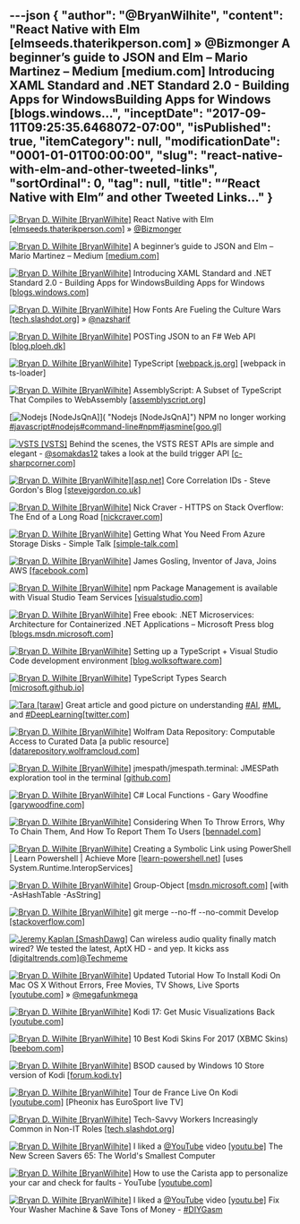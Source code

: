 ---json
{
  "author": "@BryanWilhite",
  "content": "React Native with Elm [elmseeds.thaterikperson.com] » @Bizmonger A beginner’s guide to JSON and Elm – Mario Martinez – Medium [medium.com] Introducing XAML Standard and .NET Standard 2.0 - Building Apps for WindowsBuilding Apps for Windows [blogs.windows...",
  "inceptDate": "2017-09-11T09:25:35.6468072-07:00",
  "isPublished": true,
  "itemCategory": null,
  "modificationDate": "0001-01-01T00:00:00",
  "slug": "react-native-with-elm-and-other-tweeted-links",
  "sortOrdinal": 0,
  "tag": null,
  "title": "“React Native with Elm” and other Tweeted Links…"
}
---

[<img alt="Bryan D. Wilhite [BryanWilhite]" src="https://songhay.blob.core.windows.net/shared-social-twitter/BryanWilhite.jpeg">](http://t.co/UNdqV0Z1zz "Bryan D. Wilhite [BryanWilhite]") React Native with Elm [[elmseeds.thaterikperson.com]](https://elmseeds.thaterikperson.com/react-native-elm) » [@Bizmonger](http://twitter.com/Bizmonger)

[<img alt="Bryan D. Wilhite [BryanWilhite]" src="https://songhay.blob.core.windows.net/shared-social-twitter/BryanWilhite.jpeg">](http://t.co/UNdqV0Z1zz "Bryan D. Wilhite [BryanWilhite]") A beginner’s guide to JSON and Elm – Mario Martinez – Medium [[medium.com]](https://medium.com/@zenitram.oiram/a-beginners-guide-to-json-and-elm-c4a0c7e20002)

[<img alt="Bryan D. Wilhite [BryanWilhite]" src="https://songhay.blob.core.windows.net/shared-social-twitter/BryanWilhite.jpeg">](http://t.co/UNdqV0Z1zz "Bryan D. Wilhite [BryanWilhite]") Introducing XAML Standard and .NET Standard 2.0 - Building Apps for WindowsBuilding Apps for Windows [[blogs.windows.com]](https://blogs.windows.com/buildingapps/2017/05/19/introducing-xaml-standard-net-standard-2-0/)

[<img alt="Bryan D. Wilhite [BryanWilhite]" src="https://songhay.blob.core.windows.net/shared-social-twitter/BryanWilhite.jpeg">](http://t.co/UNdqV0Z1zz "Bryan D. Wilhite [BryanWilhite]") How Fonts Are Fueling the Culture Wars [[tech.slashdot.org]](https://tech.slashdot.org/story/17/05/22/1922215/how-fonts-are-fueling-the-culture-wars?utm_source=feedly1.0mainlinkanon&utm_medium=feed) » [@nazsharif](http://twitter.com/nazsharif)

[<img alt="Bryan D. Wilhite [BryanWilhite]" src="https://songhay.blob.core.windows.net/shared-social-twitter/BryanWilhite.jpeg">](http://t.co/UNdqV0Z1zz "Bryan D. Wilhite [BryanWilhite]") POSTing JSON to an F# Web API [[blog.ploeh.dk]](http://blog.ploeh.dk/2015/03/19/posting-json-to-an-f-web-api/)

[<img alt="Bryan D. Wilhite [BryanWilhite]" src="https://songhay.blob.core.windows.net/shared-social-twitter/BryanWilhite.jpeg">](http://t.co/UNdqV0Z1zz "Bryan D. Wilhite [BryanWilhite]") TypeScript [[webpack.js.org]](https://webpack.js.org/guides/typescript/) [webpack in ts-loader] 

[<img alt="Bryan D. Wilhite [BryanWilhite]" src="https://songhay.blob.core.windows.net/shared-social-twitter/BryanWilhite.jpeg">](http://t.co/UNdqV0Z1zz "Bryan D. Wilhite [BryanWilhite]") AssemblyScript: A Subset of TypeScript That Compiles to WebAssembly [[assemblyscript.org]](http://assemblyscript.org/)

[<img alt="Nodejs [NodeJsQnA]" src="https://songhay.blob.core.windows.net/shared-social-twitter/NodeJsQnA.jpg">]( "Nodejs [NodeJsQnA]") NPM no longer working [#javascript](http://twitter.com/search?q=%23javascript)[#nodejs](http://twitter.com/search?q=%23nodejs)[#command-line](http://twitter.com/search?q=%23command-line)[#npm](http://twitter.com/search?q=%23npm)[#jasmine](http://twitter.com/search?q=%23jasmine)[[goo.gl]](https://goo.gl/rsJLvn)

[<img alt="VSTS [VSTS]" src="https://songhay.blob.core.windows.net/shared-social-twitter/VSTS.jpg">](https://t.co/UhzifGEEao "VSTS [VSTS]") Behind the scenes, the VSTS REST APIs are simple and elegant - [@somakdas12](http://twitter.com/somakdas12) takes a look at the build trigger API [[c-sharpcorner.com]](http://www.c-sharpcorner.com/article/visual-studio-team-service-trigger-a-build-using-any-http-client/)

[<img alt="Bryan D. Wilhite [BryanWilhite]" src="https://songhay.blob.core.windows.net/shared-social-twitter/BryanWilhite.jpeg">](http://t.co/UNdqV0Z1zz "Bryan D. Wilhite [BryanWilhite]")[[asp.net]](http://ASP.NET) Core Correlation IDs - Steve Gordon's Blog [[stevejgordon.co.uk]](https://www.stevejgordon.co.uk/asp-net-core-correlation-ids)

[<img alt="Bryan D. Wilhite [BryanWilhite]" src="https://songhay.blob.core.windows.net/shared-social-twitter/BryanWilhite.jpeg">](http://t.co/UNdqV0Z1zz "Bryan D. Wilhite [BryanWilhite]") Nick Craver - HTTPS on Stack Overflow: The End of a Long Road [[nickcraver.com]](https://nickcraver.com/blog/2017/05/22/https-on-stack-overflow/)

[<img alt="Bryan D. Wilhite [BryanWilhite]" src="https://songhay.blob.core.windows.net/shared-social-twitter/BryanWilhite.jpeg">](http://t.co/UNdqV0Z1zz "Bryan D. Wilhite [BryanWilhite]") Getting What You Need From Azure Storage Disks - Simple Talk [[simple-talk.com]](https://www.simple-talk.com/cloud/cloud-data/getting-need-azure-storage-disks/)

[<img alt="Bryan D. Wilhite [BryanWilhite]" src="https://songhay.blob.core.windows.net/shared-social-twitter/BryanWilhite.jpeg">](http://t.co/UNdqV0Z1zz "Bryan D. Wilhite [BryanWilhite]") James Gosling, Inventor of Java, Joins AWS [[facebook.com]](https://www.facebook.com/james.gosling.96/posts/10155133288856328)

[<img alt="Bryan D. Wilhite [BryanWilhite]" src="https://songhay.blob.core.windows.net/shared-social-twitter/BryanWilhite.jpeg">](http://t.co/UNdqV0Z1zz "Bryan D. Wilhite [BryanWilhite]") npm Package Management is available with Visual Studio Team Services [[visualstudio.com]](https://www.visualstudio.com/en-us/docs/package/npm/npmrc)

[<img alt="Bryan D. Wilhite [BryanWilhite]" src="https://songhay.blob.core.windows.net/shared-social-twitter/BryanWilhite.jpeg">](http://t.co/UNdqV0Z1zz "Bryan D. Wilhite [BryanWilhite]") Free ebook: .NET Microservices: Architecture for Containerized .NET Applications – Microsoft Press blog [[blogs.msdn.microsoft.com]](https://blogs.msdn.microsoft.com/microsoft_press/2017/05/19/free-ebook-net-microservices-architecture-for-containerized-net-applications/)

[<img alt="Bryan D. Wilhite [BryanWilhite]" src="https://songhay.blob.core.windows.net/shared-social-twitter/BryanWilhite.jpeg">](http://t.co/UNdqV0Z1zz "Bryan D. Wilhite [BryanWilhite]") Setting up a TypeScript + Visual Studio Code development environment [[blog.wolksoftware.com]](http://blog.wolksoftware.com/setting-up-your-typescript-vs-code-development-environment)

[<img alt="Bryan D. Wilhite [BryanWilhite]" src="https://songhay.blob.core.windows.net/shared-social-twitter/BryanWilhite.jpeg">](http://t.co/UNdqV0Z1zz "Bryan D. Wilhite [BryanWilhite]") TypeScript Types Search [[microsoft.github.io]](https://microsoft.github.io/TypeSearch/)

[<img alt="Tara [taraw]" src="https://songhay.blob.core.windows.net/shared-social-twitter/taraw.jpeg">](http://t.co/4HS7ZMeZq4 "Tara [taraw]") Great article and good picture on understanding [#AI](http://twitter.com/search?q=%23AI), [#ML](http://twitter.com/search?q=%23ML), and [#DeepLearning](http://twitter.com/search?q=%23DeepLearning)[[twitter.com]](https://twitter.com/evankirstel/status/882380011096780801)

[<img alt="Bryan D. Wilhite [BryanWilhite]" src="https://songhay.blob.core.windows.net/shared-social-twitter/BryanWilhite.jpeg">](http://t.co/UNdqV0Z1zz "Bryan D. Wilhite [BryanWilhite]") Wolfram Data Repository: Computable Access to Curated Data [a public resource] [[datarepository.wolframcloud.com]](https://datarepository.wolframcloud.com/)

[<img alt="Bryan D. Wilhite [BryanWilhite]" src="https://songhay.blob.core.windows.net/shared-social-twitter/BryanWilhite.jpeg">](http://t.co/UNdqV0Z1zz "Bryan D. Wilhite [BryanWilhite]") jmespath/jmespath.terminal: JMESPath exploration tool in the terminal [[github.com]](https://github.com/jmespath/jmespath.terminal)

[<img alt="Bryan D. Wilhite [BryanWilhite]" src="https://songhay.blob.core.windows.net/shared-social-twitter/BryanWilhite.jpeg">](http://t.co/UNdqV0Z1zz "Bryan D. Wilhite [BryanWilhite]") C# Local Functions - Gary Woodfine [[garywoodfine.com]](https://garywoodfine.com/c-local-functions/)

[<img alt="Bryan D. Wilhite [BryanWilhite]" src="https://songhay.blob.core.windows.net/shared-social-twitter/BryanWilhite.jpeg">](http://t.co/UNdqV0Z1zz "Bryan D. Wilhite [BryanWilhite]") Considering When To Throw Errors, Why To Chain Them, And How To Report Them To Users [[bennadel.com]](https://www.bennadel.com/blog/3273-considering-when-to-throw-errors-why-to-chain-them-and-how-to-report-them-to-users.htm)

[<img alt="Bryan D. Wilhite [BryanWilhite]" src="https://songhay.blob.core.windows.net/shared-social-twitter/BryanWilhite.jpeg">](http://t.co/UNdqV0Z1zz "Bryan D. Wilhite [BryanWilhite]") Creating a Symbolic Link using PowerShell | Learn Powershell | Achieve More [[learn-powershell.net]](https://learn-powershell.net/2013/07/16/creating-a-symbolic-link-using-powershell/) [uses System.Runtime.InteropServices] 

[<img alt="Bryan D. Wilhite [BryanWilhite]" src="https://songhay.blob.core.windows.net/shared-social-twitter/BryanWilhite.jpeg">](http://t.co/UNdqV0Z1zz "Bryan D. Wilhite [BryanWilhite]") Group-Object [[msdn.microsoft.com]](https://msdn.microsoft.com/en-us/powershell/reference/5.1/microsoft.powershell.utility/group-object) [with -AsHashTable -AsString] 

[<img alt="Bryan D. Wilhite [BryanWilhite]" src="https://songhay.blob.core.windows.net/shared-social-twitter/BryanWilhite.jpeg">](http://t.co/UNdqV0Z1zz "Bryan D. Wilhite [BryanWilhite]") git merge --no-ff --no-commit Develop [[stackoverflow.com]](https://stackoverflow.com/a/29048781/22944)

[<img alt="Jeremy Kaplan [SmashDawg]" src="https://songhay.blob.core.windows.net/shared-social-twitter/SmashDawg.jpg">](https://t.co/wxxwes6lsF "Jeremy Kaplan [SmashDawg]") Can wireless audio quality finally match wired? We tested the latest, AptX HD - and yep. It kicks ass [[digitaltrends.com]](https://www.digitaltrends.com/mobile/aptx-hd-vs-chord-mojo/)[@Techmeme](http://twitter.com/Techmeme)

[<img alt="Bryan D. Wilhite [BryanWilhite]" src="https://songhay.blob.core.windows.net/shared-social-twitter/BryanWilhite.jpeg">](http://t.co/UNdqV0Z1zz "Bryan D. Wilhite [BryanWilhite]") Updated Tutorial How To Install Kodi On Mac OS X Without Errors, Free Movies, TV Shows, Live Sports [[youtube.com]](https://www.youtube.com/watch?v=be8ArAIzBH8) » [@megafunkmega](http://twitter.com/megafunkmega)

[<img alt="Bryan D. Wilhite [BryanWilhite]" src="https://songhay.blob.core.windows.net/shared-social-twitter/BryanWilhite.jpeg">](http://t.co/UNdqV0Z1zz "Bryan D. Wilhite [BryanWilhite]") Kodi 17: Get Music Visualizations Back [[youtube.com]](https://www.youtube.com/watch?v=08AsPbUJkZk)

[<img alt="Bryan D. Wilhite [BryanWilhite]" src="https://songhay.blob.core.windows.net/shared-social-twitter/BryanWilhite.jpeg">](http://t.co/UNdqV0Z1zz "Bryan D. Wilhite [BryanWilhite]") 10 Best Kodi Skins For 2017 (XBMC Skins) [[beebom.com]](https://beebom.com/best-kodi-skins/)

[<img alt="Bryan D. Wilhite [BryanWilhite]" src="https://songhay.blob.core.windows.net/shared-social-twitter/BryanWilhite.jpeg">](http://t.co/UNdqV0Z1zz "Bryan D. Wilhite [BryanWilhite]") BSOD caused by Windows 10 Store version of Kodi [[forum.kodi.tv]](http://forum.kodi.tv/showthread.php?tid=293164)

[<img alt="Bryan D. Wilhite [BryanWilhite]" src="https://songhay.blob.core.windows.net/shared-social-twitter/BryanWilhite.jpeg">](http://t.co/UNdqV0Z1zz "Bryan D. Wilhite [BryanWilhite]") Tour de France Live On Kodi [[youtube.com]](https://www.youtube.com/watch?v=6VxcrB-nars) [Pheonix has EuroSport live TV] 

[<img alt="Bryan D. Wilhite [BryanWilhite]" src="https://songhay.blob.core.windows.net/shared-social-twitter/BryanWilhite.jpeg">](http://t.co/UNdqV0Z1zz "Bryan D. Wilhite [BryanWilhite]") Tech-Savvy Workers Increasingly Common in Non-IT Roles [[tech.slashdot.org]](https://tech.slashdot.org/story/17/05/22/1855216/tech-savvy-workers-increasingly-common-in-non-it-roles?utm_source=feedly1.0mainlinkanon&utm_medium=feed)

[<img alt="Bryan D. Wilhite [BryanWilhite]" src="https://songhay.blob.core.windows.net/shared-social-twitter/BryanWilhite.jpeg">](http://t.co/UNdqV0Z1zz "Bryan D. Wilhite [BryanWilhite]") I liked a [@YouTube](http://twitter.com/YouTube) video [[youtu.be]](http://youtu.be/TOgjWmMpqhc?a) The New Screen Savers 65: The World's Smallest Computer 

[<img alt="Bryan D. Wilhite [BryanWilhite]" src="https://songhay.blob.core.windows.net/shared-social-twitter/BryanWilhite.jpeg">](http://t.co/UNdqV0Z1zz "Bryan D. Wilhite [BryanWilhite]") How to use the Carista app to personalize your car and check for faults - YouTube [[youtube.com]](https://www.youtube.com/watch?v=AhZ_GiHraEM)

[<img alt="Bryan D. Wilhite [BryanWilhite]" src="https://songhay.blob.core.windows.net/shared-social-twitter/BryanWilhite.jpeg">](http://t.co/UNdqV0Z1zz "Bryan D. Wilhite [BryanWilhite]") I liked a [@YouTube](http://twitter.com/YouTube) video [[youtu.be]](http://youtu.be/_lYiVjk_xyw?a) Fix Your Washer Machine &amp; Save Tons of Money - [#DIYGasm](http://twitter.com/search?q=%23DIYGasm)

